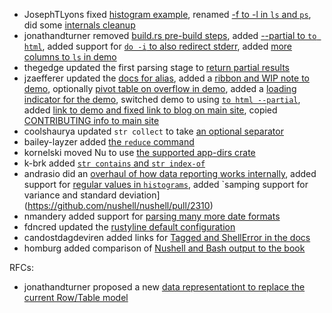 * JosephTLyons fixed [histogram example](https://github.com/nushell/nushell/pull/2271), renamed [-f to -l in `ls` and `ps`](https://github.com/nushell/nushell/pull/2283), did some [internals cleanup](https://github.com/nushell/nushell/pull/2290)
* jonathandturner removed [build.rs pre-build steps](https://github.com/nushell/nushell/pull/2282), added [--partial to `to html`](https://github.com/nushell/nushell/pull/2291), added support for [`do -i` to also redirect stderr](https://github.com/nushell/nushell/pull/2309), added [more columns to `ls` in demo](https://github.com/nushell/demo/pull/55)
* thegedge updated the first parsing stage to [return partial results](https://github.com/nushell/nushell/pull/2284)
* jzaefferer updated the [docs for alias](https://github.com/nushell/nushell/pull/2285), added a [ribbon and WIP note to demo](https://github.com/nushell/demo/pull/48), optionally [pivot table on overflow in demo](https://github.com/nushell/demo/pull/49), added a [loading indicator for the demo](https://github.com/nushell/demo/pull/50), switched demo to using [`to html --partial`](https://github.com/nushell/demo/pull/54), added [link to demo and fixed link to blog on main site](https://github.com/nushell/nushell.github.io/pull/57), copied [CONTRIBUTING info to main site](https://github.com/nushell/nushell.github.io/pull/56)
* coolshaurya updated `str collect` to take [an optional separator](https://github.com/nushell/nushell/pull/2289)
* bailey-layzer added [the `reduce` command](https://github.com/nushell/nushell/pull/2292)
* kornelski moved Nu to use [the supported app-dirs crate](https://github.com/nushell/nushell/pull/2293)
* k-brk added [`str contains` and `str index-of`](https://github.com/nushell/nushell/pull/2298)
* andrasio did an [overhaul of how data reporting works internally](https://github.com/nushell/nushell/pull/2299), added support for [regular values in `histograms`](https://github.com/nushell/nushell/pull/2300), added `samping support for variance and standard deviation](https://github.com/nushell/nushell/pull/2310)
* nmandery added support for [parsing many more date formats](https://github.com/nushell/nushell/pull/2303)
* fdncred updated the [rustyline default configuration](https://github.com/nushell/nushell/pull/2305)
* candostdagdeviren added links for [Tagged<Value> and ShellError in the docs](https://github.com/nushell/contributor-book/pull/27)
* homburg added comparison of [Nushell and Bash output to the book](https://github.com/nushell/book/pull/118)

RFCs:
* jonathandturner proposed a new [data representationt to replace the current Row/Table model](https://github.com/nushell/rfcs/pull/3)
